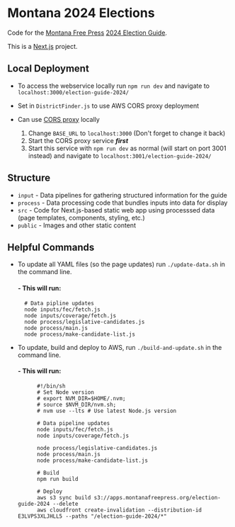 # Montana 2024 Elections

Code for the [Montana Free Press](https://montanafreepress.org) [2024 Election Guide](https://apps.montanafreepress.org/election-guide-2024/).

This is a [Next.js](https://nextjs.org/) project.

## Local Deployment
- To access the webservice locally run `npm run dev` and navigate to `localhost:3000/election-guide-2024/`
- Set in `DistrictFinder.js` to use AWS CORS proxy deployment 
- Can use [CORS proxy](https://github.com/mtfreepress/cors-proxy-montana-districts) locally
    
    1) Change `BASE_URL` to `localhost:3000` (Don't forget to change it back)
    2) Start the CORS proxy service ***first***
    3) Start this service with `npm run dev` as normal (will start on port 3001 instead) and navigate to  `localhost:3001/election-guide-2024/`

## Structure

- `input` - Data pipelines for gathering structured information for the guide
- `process` - Data processing code that bundles inputs into data for display
- `src` - Code for Next.js-based static web app using processsed data (page templates, components, styling, etc.)
- `public` - Images and other static content

## Helpful Commands

- To update all YAML files (so the page updates) run `./update-data.sh` in the command line. 

    #### - This will run:

        
        # Data pipline updates
        node inputs/fec/fetch.js
        node inputs/coverage/fetch.js
        node process/legislative-candidates.js
        node process/main.js
        node process/make-candidate-list.js

- To update, build and deploy to AWS, run `./build-and-update.sh` in the command line. 

    #### - This will run:

            
            #!/bin/sh
            # Set Node version
            # export NVM_DIR=$HOME/.nvm;
            # source $NVM_DIR/nvm.sh;
            # nvm use --lts # Use latest Node.js version

            # Data pipeline updates
            node inputs/fec/fetch.js
            node inputs/coverage/fetch.js

            node process/legislative-candidates.js
            node process/main.js
            node process/make-candidate-list.js

            # Build
            npm run build

            # Deploy
            aws s3 sync build s3://apps.montanafreepress.org/election-guide-2024 --delete
            aws cloudfront create-invalidation --distribution-id E3LVPS3XLJHLL5 --paths "/election-guide-2024/*"